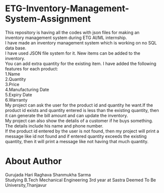 # ETG-Inventory-Management-System-Assignment
This repository is having all the codes with json files for making an inventory management system during ETG AI/ML internship.       
I have made an inventory management system which is working on no SQL data base.                                
I have used JSON file system for it.
New items can be added to the inventory.                                      
You can add extra quantity for the existing item.
I have added the following features for each product:                            
1.Name                                               
2.Quantity                                              
3.Price                                                    
4.Manufacturing Date                                      
5.Expiry Date                                                   
6.Warranty                                                
My project can ask the user for the product id and quantity he want.If the product id exists and quantity entered is less than the existing quantity, then it can generate the
bill amount and can update the inventory.                                             
My project can also show the detalis of a customer if he buys something.                                     
The details include his name and phone number.                                                   
If the product id entered by the user is not found, then my project will print a message like id not found and if entered quantity exceeds the existing quantity, 
then it will print a message like not having that much quantity.
# About Author
Gurujada Hari Raghava Shanmukha Sarma                                     
Studying B.Tech Mechanical Engineering 3rd year at Sastra Deemed To Be University,Thanjavur      
